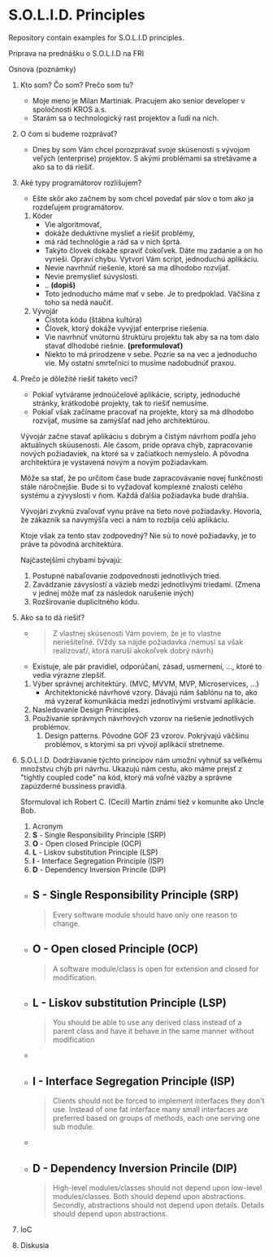 # S.O.L.I.D. Principles
Repository contain examples for S.O.L.I.D principles.

Príprava na prednášku o S.O.L.I.D na FRI

Osnova (poznámky)

1. Kto som? Čo som? Prečo som tu?
    + Moje meno je Milan Martiniak. Pracujem ako senior developer v spoločnosti KROS a.s.
    + Starám sa o technologický rast projektov a ľudí na nich.
1. O čom si budeme rozprávať?
    + Dnes by som Vám chcel porozprávať svoje skúsenosti s vývojom veľých (enterprise) projektov. S akými problémami sa stretávame a ako sa to dá riešiť.
1. Aké typy programátorov rozlišujem?
    + Ešte skôr ako začnem by som chcel povedať pár slov o tom ako ja rozdeľujem programátorov.
    1. Kóder
        + Vie algoritmovať,
        + dokáže deduktívne myslieť a riešiť problémy,
        + má rád technológie a rád sa v nich šprtá.
        + Takýto človek dokáže spraviť čokoľvek. Dáte mu zadanie a on ho vyrieši. Opraví chybu. Vytvorí Vám script, jednoduchú aplikáciu.
        + Nevie navrhnúť riešenie, ktoré sa ma dlhodobo rozvíjať.
        + Nevie premyslieť súvyslosti.
        + .. **(dopíš)**
        + Toto jednoducho máme mať v sebe. Je to predpoklad. Väčšina z toho sa nedá naučiť.
    1. Vývojár
        + Čistota kódu (štábna kultúra)
        + Človek, ktorý dokáže vyvýjať enterprise riešenia.
        + Vie navrhnúť vnútornú štruktúru projektu tak aby sa na tom dalo stavať dlhodobé riešnie. **(preformulovať)**
        + Niekto to má prirodzene v sebe. Pozrie sa na vec a jednoducho vie. My ostatní smrteľníci to musíme nadobudnúť praxou.
1. Prečo je dôležité riešiť takéto veci?
    + Pokiaľ vytvárame jednoúčelové aplikácie, scripty, jednoduché stránky, krátkodobé projekty, tak to riešiť nemusíme.
    + Pokiaľ však začíname pracovať na projekte, ktorý sa má dlhodobo rozvíjať, musíme sa zamýšľať nad jeho architektúrou.
     
    Vývojár začne stavať aplikáciu s dobrým a čistým návrhom podľa jeho aktuálnych skúusenosti. Ale časom, príde oprava chýb, zapracovanie nových požiadaviek, na ktoré sa v začiatkoch nemyslelo. A pôvodna architektúra je vystavená novým a novým požiadavkam.
    
    Môže sa stať, že po určitom čase bude zapracovávanie novej funkčnosti stále náročnejšie. Bude si to vyžadovať komplexné znalosti celého systému a zývyslosti v ňom. Každá ďalšia požiadavka bude drahšia.
    
    Vývojári zvyknú zvaľovať vynu práve na tieto nové požiadavky. Hovoria, že zákazník sa navymýšľa veci a nám to rozbíja celú aplikáciu.

    Ktoje však za tento stav zodpovedný? 
    Nie sú to nové požiadavky, je to práve ta pôvodná architektúra.

    Najčastejšími chybami bývajú:
    1. Postupné nabaľovanie zodpovednosti jednotlivých tried.
    1. Zavádzanie závyslostí a väzieb medzi jednotlivými triedami. (Zmena v jednej môže mať za následok narušenie iných)
    1. Rozširovanie duplicitného kódu.

1. Ako sa to dá riešiť?
    + >Z vlastnej skúsenosti Vám poviem, že je to vlastne neriešiteľné. (Vždy sa nájde požiadavka /nemusí sa však realizovať/, ktorá naruší akokoľvek dobrý návrh)
    + Existuje, ale pár pravidiel, odporúčaní, zásad, usmernení, ..., ktoré to vedia výrazne zlepšiť.
    1. Výber správnej architektúry. (MVC, MVVM, MVP, Microservices, ...)
        + Architektonické návrhové vzory. Dávajú nám šablónu na to, ako má vyzerať komunikácia medzi jednotlivými vrstvami aplikácie. 
    1. Nasledovanie Design Principles.
    1. Používanie správnych návrhových vzorov na riešenie jednotlivých problémov.
        1. Design patterns. Pôvodne GOF 23 vzorov. Pokrývajú väčšinu problémov, s ktorými sa pri vývojí aplikácií stretneme. 
1. S.O.L.I.D.
    Dodržiavanie týchto princípov nám umožní vyhnúť sa veľkému množstvu chýb pri návrhu. Ukazujú nám cestu, ako máme prejsť z "tightly coupled code" na kód, ktorý má voľné väzby a správne zapúzderné bussiness pravidlá.

    Sformuloval ich Robert C. (Cecil) Martin známi tiež v komunite ako Uncle Bob.


    1. Acronym
    1. **S** - Single Responsibility Principle (SRP)
    1. **O** - Open closed Principle (OCP)
    1. **L** - Liskov substitution Principle (LSP)
    1. **I** - Interface Segregation Principle (ISP)
    1. **D** - Dependency Inversion Princile (DIP)


    - ## **S** - Single Responsibility Principle (SRP)
        > Every software module should have only one reason to change.

    - ## **O** - Open closed Principle (OCP)
        > A software module/class is open for extension and closed for modification.
    - ## **L** - Liskov substitution Principle (LSP)
        > You should be able to use any derived class instead of a parent class and have it behave in the same manner without modification
    - 
    - ## **I** - Interface Segregation Principle (ISP)
        > Clients should not be forced to implement interfaces they don't use. Instead of one fat interface many small interfaces are preferred based on groups of methods, each one serving one sub module.
    - 
    - ## **D** - Dependency Inversion Princile (DIP)
        > High-level modules/classes should not depend upon low-level modules/classes. Both should depend upon abstractions. Secondly, abstractions should not depend upon details. Details should depend upon abstractions.

1. IoC
1. Diskusia
